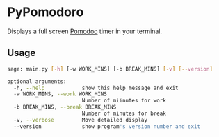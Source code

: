 # PyPomodoro

Displays a full screen [Pomodoo](https://en.wikipedia.org/wiki/Pomodoro_Technique) timer in your terminal. 

## Usage

```bash
sage: main.py [-h] [-w WORK_MINS] [-b BREAK_MINS] [-v] [--version]

optional arguments:
  -h, --help            show this help message and exit
  -w WORK_MINS, --work WORK_MINS
                        Number of miinutes for work
  -b BREAK_MINS, --break BREAK_MINS
                        Number of minutes for break
  -v, --verbose         Move detailed display
  --version             show program's version number and exit
```


